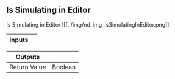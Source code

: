 ## Is Simulating in Editor
Is Simulating in Editor
![[../img/nd_img_IsSimulatingInEditor.png]]

|Inputs||
|--|--|

|Outputs||
|--|--|
| Return Value | Boolean |
